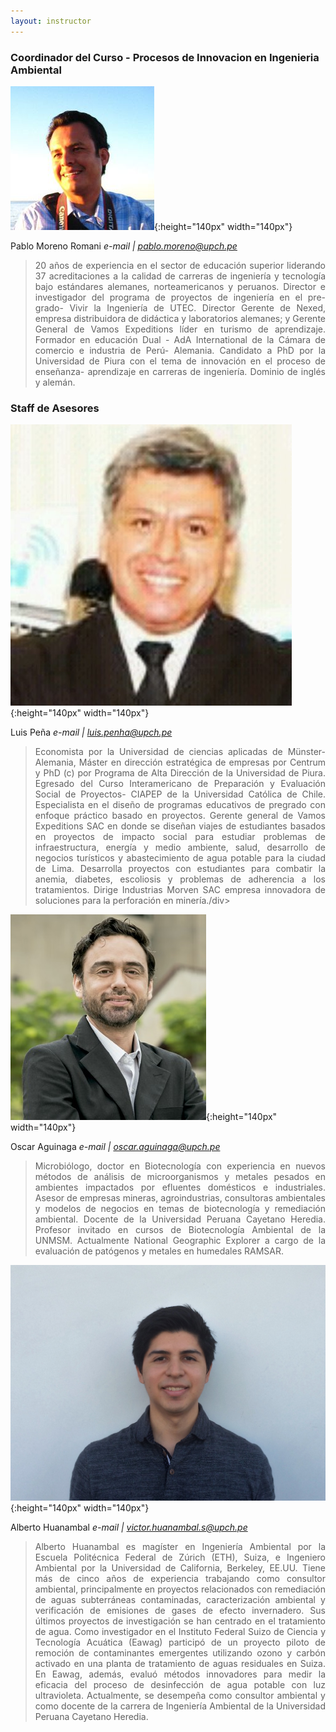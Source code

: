 ```yaml
---
layout: instructor
---
```

### Coordinador del Curso - Procesos de Innovacion en Ingenieria Ambiental
![Alt text](/instructors/pablo_moreno.png){:height="140px" width="140px"}

Pablo Moreno Romani
*e-mail | pablo.moreno@upch.pe*
><div style="text-align: justify">20 años de experiencia en el sector de educación superior liderando 37 acreditaciones a la calidad de carreras de ingeniería y tecnología bajo estándares alemanes, norteamericanos y peruanos. Director e investigador del programa de proyectos de ingeniería en el pre- grado- Vivir la Ingeniería de UTEC. Director Gerente de Nexed, empresa distribuidora de didáctica y laboratorios alemanes; y Gerente General de Vamos Expeditions líder en turismo de aprendizaje. Formador en educación Dual - AdA International de la Cámara de comercio e industria de Perú- Alemania. Candidato a PhD por la Universidad de Piura con el tema de innovación en el proceso de enseñanza- aprendizaje en carreras de ingeniería. Dominio de inglés y alemán.</div>


### Staff de Asesores 
![Alt text](/instructors/luis_pena.jpg){:height="140px" width="140px"}

Luis Peña
*e-mail | luis.penha@upch.pe*
><div style="text-align: justify">Economista por la Universidad de ciencias aplicadas de Münster- Alemania, Máster en dirección estratégica de empresas por Centrum y PhD (c) por Programa de Alta Dirección de la Universidad de Piura. Egresado del Curso Interamericano de Preparación y Evaluación Social de Proyectos- CIAPEP de la Universidad Católica de Chile. Especialista en el diseño de programas educativos de pregrado con enfoque práctico basado en proyectos. Gerente general de Vamos Expeditions SAC en donde se diseñan viajes de estudiantes basados en proyectos de impacto social para estudiar problemas de infraestructura, energía y medio ambiente, salud, desarrollo de negocios turísticos y abastecimiento de agua potable para la ciudad de Lima. Desarrolla proyectos con estudiantes para combatir la anemia, diabetes, escoliosis y problemas de adherencia a los tratamientos. Dirige Industrias Morven SAC empresa innovadora de soluciones para la perforación en minería./div> 

![Alt text](/instructors/Oscar_Aguinaga.jpg){:height="140px" width="140px"}

Oscar Aguinaga
*e-mail | oscar.aguinaga@upch.pe*
><div style="text-align: justify">Microbiólogo, doctor en Biotecnología con experiencia en nuevos métodos de análisis de microorganismos y metales pesados en ambientes impactados por efluentes domésticos e industriales. Asesor de empresas mineras, agroindustrias, consultoras ambientales y modelos de negocios en temas de biotecnología y remediación ambiental. Docente de la Universidad Peruana Cayetano Heredia. Profesor invitado en cursos de Biotecnología Ambiental de la UNMSM. Actualmente National Geographic Explorer a cargo de la evaluación de patógenos y metales en humedales RAMSAR.</div>

![Alt text](/instructors/Alberto_Huanambal.jpg){:height="140px" width="140px"}

Alberto Huanambal
*e-mail | victor.huanambal.s@upch.pe*
><div style="text-align: justify">Alberto Huanambal es magíster en Ingeniería Ambiental por la Escuela Politécnica Federal de Zúrich (ETH), Suiza, e Ingeniero Ambiental por la Universidad de California, Berkeley, EE.UU. Tiene más de cinco años de experiencia trabajando como consultor ambiental, principalmente en proyectos relacionados con remediación de aguas subterráneas contaminadas, caracterización ambiental y verificación de emisiones de gases de efecto invernadero. Sus últimos proyectos de investigación se han centrado en el tratamiento de agua. Como investigador en el Instituto Federal Suizo de Ciencia y Tecnología Acuática (Eawag) participó de un proyecto piloto de remoción de contaminantes emergentes utilizando ozono y carbón activado en una planta de tratamiento de aguas residuales en Suiza. En Eawag, además, evaluó métodos innovadores para medir la eficacia del proceso de desinfección de agua potable con luz ultravioleta. Actualmente, se desempeña como consultor ambiental y como docente de la carrera de Ingeniería Ambiental de la Universidad Peruana Cayetano Heredia.</div> 
